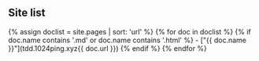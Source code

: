 ## Site list
{% assign doclist = site.pages | sort: 'url'  %}
       {% for doc in doclist %}
            {% if doc.name contains '.md' or doc.name contains '.html' %}
                - ["{{ doc.name }}"](tdd.1024ping.xyz{{ doc.url }})
            {% endif %}
        {% endfor %}

